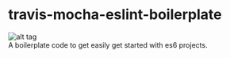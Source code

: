 # travis-mocha-eslint-boilerplate
![alt tag](https://travis-ci.org/reficul31/travis-mocha-eslint-boilerplate.svg?branch=master)  
A boilerplate code to get easily get started with es6 projects.
